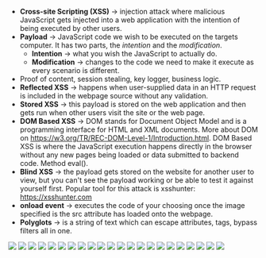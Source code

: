 - **Cross-site Scripting (XSS)** -> injection attack where malicious JavaScript gets injected into a web application with the intention of being executed by other users.
- **Payload** -> JavaScript code we wish to be executed on the targets computer. It has two parts, the *intention* and the *modification*.
	- **Intention** -> what you wish the JavaScript to actually do.
	- **Modification** -> changes to the code we need to make it execute as every scenario is different.
- Proof of content, session stealing, key logger, business logic.
- **Reflected XSS** -> happens when user-supplied data in an HTTP request is included in the webpage source without any validation.
- **Stored XSS** -> this payload is stored on the web application and then gets run when other users visit the site or the web page.
- **DOM Based XSS** -> DOM stands for Document Object Model and is a programming interface for HTML and XML documents. More about DOM on https://w3.org/TR/REC-DOM-Level-1/Introduction.html. DOM Based XSS is where the JavaScript execution happens directly in the browser without any new pages being loaded or data submitted to backend code. Method eval().
- **Blind XSS** -> the payload gets stored on the website for another user to view, but you can't see the payload working or be able to test it against yourself first. Popular tool for this attack is xsshunter: https://xsshunter.com
- **onload event** -> executes the code of your choosing once the image specified is the src attribute has loaded onto the webpage.
- **Polyglots** -> is a string of text which can escape attributes, tags, bypass filters all in one.

![](./img/xss1.png)
![](./img/xss2.png)
![](./img/xss3.png)
![](./img/xss4.png)
![](./img/xss5.png)
![](./img/xss6.png)
![](./img/xss7.png)
![](./img/xss8.png)
![](./img/xss9.png)
![](./img/xss10.png)
![](./img/xss11.png)
![](./img/xss12.png)
![](./img/xss13.png)
![](./img/xss14.png)
![](./img/xss15.png)
![](./img/xss16.png)
![](./img/xss17.png)
![](./img/xss18.png)
![](./img/xss19.png)
![](./img/xss20.png)
![](./img/xss21.png)
![](./img/xss22.png)